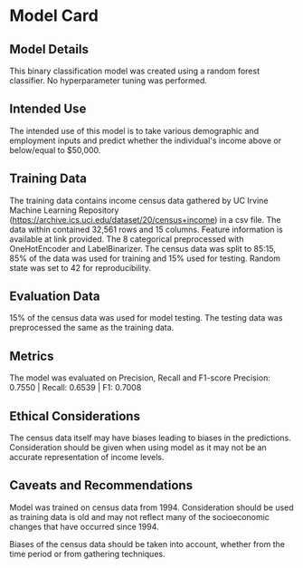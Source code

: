 # Model Card

## Model Details
This binary classification model was created using a random forest classifier. No hyperparameter tuning was performed. 

## Intended Use
The intended use of this model is to take various demographic and employment inputs and predict whether the individual's
income above or below/equal to $50,000.

## Training Data
The training data contains income census data gathered by UC Irvine Machine Learning Repository 
(https://archive.ics.uci.edu/dataset/20/census+income) in a csv file. The data within contained 32,561 rows and 15
columns. Feature information is available at link provided. The 8 categorical preprocessed with OneHotEncoder 
and LabelBinarizer. The census data was split to 85:15, 85% of the data was used for training and 15% used for testing.
Random state was set to 42 for reproducibility.

## Evaluation Data
15% of the census data was used for model testing. The testing data was preprocessed the same as the training data.

## Metrics
The model was evaluated on Precision, Recall  and F1-score
Precision: 0.7550 | Recall: 0.6539 | F1: 0.7008

## Ethical Considerations
The census data itself may have biases leading to biases in the predictions. Consideration should be given when using
model as it may not be an accurate representation of income levels.

## Caveats and Recommendations
Model was trained on census data from 1994. Consideration should be used as training data is old and may not reflect
many of the socioeconomic changes that have occurred since 1994.

Biases of the census data should be taken into account, whether from the time period or from gathering techniques.